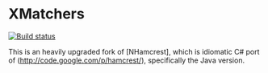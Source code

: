 XMatchers
=============

[![Build status](https://ci.appveyor.com/api/projects/status/xhrv3u1yctu96v1r?svg=true)](https://ci.appveyor.com/project/Lashas83/xmatchers)

This is an heavily upgraded fork of [NHamcrest], which is idiomatic C# port of (http://code.google.com/p/hamcrest/), specifically the Java version.